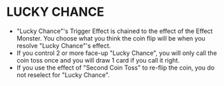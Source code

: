 
# LUCKY CHANCE

*   "Lucky Chance"'s Trigger Effect is chained to the effect of the Effect Monster. You choose what you think the coin flip will be when you resolve "Lucky Chance"'s effect.
*   If you control 2 or more face-up "Lucky Chance", you will only call the coin toss once and you will draw 1 card if you call it right.
*   If you use the effect of "Second Coin Toss" to re-flip the coin, you do not reselect for "Lucky Chance".

  